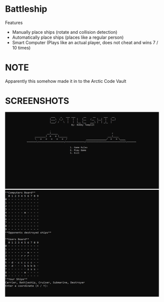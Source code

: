 # Battleship

Features
- Manually place ships (rotate and collision detection)
- Automatically place ships (places like a regular person)
- Smart Computer (Plays like an actual player, does not cheat and wins 7 / 10 times)

# NOTE

Apparently this somehow made it in to the Arctic Code Vault

# SCREENSHOTS

![](images/Capture.JPG)
![](images/Capture2.JPG)


